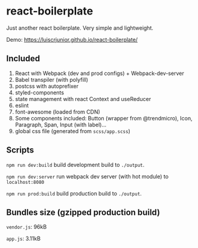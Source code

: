 # react-boilerplate

Just another react boilerplate. Very simple and lightweight.

Demo: https://luiscrjunior.github.io/react-boilerplate/

## Included

1. React with Webpack (dev and prod configs) + Webpack-dev-server
2. Babel transpiler (with polyfill)
3. postcss with autoprefixer
4. styled-components
5. state management with react Context and useReducer
6. eslint
7. font-awesome (loaded from CDN)
8. Some components included: Button (wrapper from @trendmicro), Icon, Paragraph, Span, Input (with label)...
9. global css file (generated from `scss/app.scss`)

## Scripts

`npm run dev:build` build development build to `./output`.

`npm run dev:server` run webpack dev server (with hot module) to `localhost:8080`

`npm run prod:build` build production build to `./output`.

## Bundles size (gzipped production build)

`vendor.js`: 96kB

`app.js`: 3.11kB
